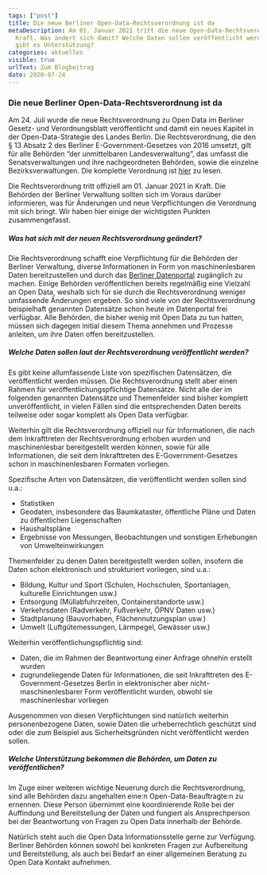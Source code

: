```yaml
---
tags: ["post"]
title: Die neue Berliner Open-Data-Rechtsverordnung ist da
metaDescription: Am 01. Januar 2021 tritt die neue Open-Data-Rechtsverordnung in
  Kraft. Was ändert sich damit? Welche Daten sollen veröffentlicht werden und wo
  gibt es Unterstützung?
categories: aktuelles
visible: true
urlText: Zum Blogbeitrag
date: 2020-07-24
---
```


### Die neue Berliner Open-Data-Rechtsverordnung ist da

Am 24. Juli wurde die neue Rechtsverordnung zu Open Data im Berliner Gesetz- und Verordnungsblatt veröffentlicht und damit ein neues Kapitel in der Open-Data-Strategie des Landes Berlin. Die Rechtsverordnung, die den § 13 Absatz 2 des Berliner E-Government-Gesetzes von 2016 umsetzt, gilt für alle Behörden “der unmittelbaren Landesverwaltung”, das umfasst die Senatsverwaltungen und ihre nachgeordneten Behörden, sowie die einzelne Bezirksverwaltungen. Die komplette Verordnung ist <a href="https://www.berlin.de/sen/justiz/service/gesetze-und-verordnungen/2020/ausgabe-nr-35-vom-24-7-2020-s-617-632.pdf" target="blank">hier</a> zu lesen.

Die Rechtsverordnung tritt offiziell am 01. Januar 2021 in Kraft. Die Behörden der Berliner Verwaltung sollten sich im Voraus darüber informieren, was für Änderungen und neue Verpflichtungen die Verordnung mit sich bringt. Wir haben hier einige der wichtigsten Punkten zusammengefasst.

##### Was hat sich mit der neuen Rechtsverordnung geändert?

Die Rechtsverordnung schafft eine Verpflichtung für die Behörden der Berliner Verwaltung, diverse Informationen in Form von maschinenlesbaren Daten bereitzustellen und durch das <a href="https://daten.berlin.de/" target="blank">Berliner Datenportal</a> zugänglich zu machen. Einige Behörden veröffentlichen bereits regelmäßig eine Vielzahl an Open Data, weshalb sich für sie durch die Rechtsverordnung weniger umfassende Änderungen ergeben. So sind viele von der Rechtsverordnung beispielhaft genannten Datensätze schon heute im Datenportal frei verfügbar. Alle Behörden, die bisher wenig mit Open Data zu tun hatten, müssen sich dagegen initial diesem Thema annehmen und Prozesse anleiten, um ihre Daten offen bereitzustellen.

##### Welche Daten sollen laut der Rechtsverordnung veröffentlicht werden?

Es gibt keine allumfassende Liste von spezifischen Datensätzen, die veröffentlicht werden müssen. Die Rechtsverordnung stellt aber einen Rahmen für veröffentlichungspflichtige Datensätze. Nicht alle der im folgenden genannten Datensätze und Themenfelder sind bisher komplett unveröffentlicht, in vielen Fällen sind die entsprechenden Daten bereits teilweise oder sogar komplett als Open Data verfügbar.

Weiterhin gilt die Rechtsverordnung offiziell nur für Informationen, die nach dem Inkrafttreten der Rechtsverordnung erhoben wurden und maschinenlesbar bereitgestellt werden können, sowie für alle Informationen, die seit dem Inkrafttreten des E-Government-Gesetzes schon in maschinenlesbaren Formaten vorliegen.

Spezifische Arten von Datensätzen, die veröffentlicht werden sollen sind u.a.:

- Statistiken
- Geodaten, insbesondere das Baumkataster, öffentliche Pläne und Daten zu öffentlichen Liegenschaften
- Haushaltspläne
- Ergebnisse von Messungen, Beobachtungen und sonstigen Erhebungen von Umwelteinwirkungen

Themenfelder zu denen Daten bereitgestellt werden sollen, insofern die Daten schon elektronisch und strukturiert vorliegen, sind u.a.:

- Bildung, Kultur und Sport (Schulen, Hochschulen, Sportanlagen, kulturelle Einrichtungen usw.)
- Entsorgung (Müllabfuhrzeiten, Containerstandorte usw.)
- Verkehrsdaten (Radverkehr, Fußverkehr, ÖPNV Daten usw.)
- Stadtplanung (Bauvorhaben, Flächennutzungsplan usw.)
- Umwelt (Luftgütemessungen, Lärmpegel, Gewässer usw.)

Weiterhin veröffentlichungspflichtig sind:

- Daten, die im Rahmen der Beantwortung einer Anfrage ohnehin erstellt wurden
- zugrundeliegende Daten für Informationen, die seit Inkrafttreten des E-Government-Gesetzes Berlin in elektronischer aber nicht-maschinenlesbarer Form veröffentlicht wurden, obwohl sie maschinenlesbar vorliegen

Ausgenommen von diesen Verpflichtungen sind natürlich weiterhin personenbezogene Daten, sowie Daten die urheberrechtlich geschützt sind oder die zum Beispiel aus Sicherheitsgründen nicht veröffentlicht werden sollen.

##### Welche Unterstützung bekommen die Behörden, um Daten zu veröffentlichen?

Im Zuge einer weiteren wichtige Neuerung durch die Rechtsverordnung, sind alle Behörden dazu angehalten eine:n Open-Data-Beauftragte:n zu ernennen. Diese Person übernimmt eine koordinierende Rolle bei der Auffindung und Bereitstellung der Daten und fungiert als Ansprechperson bei der Beantwortung von Fragen zu Open Data innerhalb der Behörde.

Natürlich steht auch die Open Data Informationsstelle gerne zur Verfügung. Berliner Behörden können sowohl bei konkreten Fragen zur Aufbereitung und Bereitstellung, als auch bei Bedarf an einer allgemeinen Beratung zu Open Data Kontakt aufnehmen.
